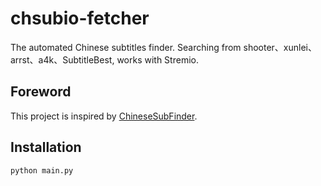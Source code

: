 # chsubio-fetcher
The automated Chinese subtitles finder. Searching from shooter、xunlei、arrst、a4k、SubtitleBest, works with Stremio.

## Foreword
This project is inspired by [ChineseSubFinder](https://github.com/ChineseSubFinder/ChineseSubFinder).

## Installation
```python3
python main.py
```

